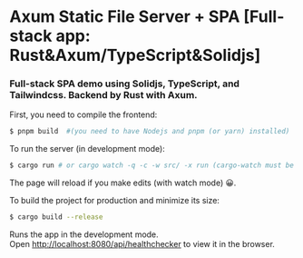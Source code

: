 # Axum Static File Server + SPA [Full-stack app: Rust&Axum/TypeScript&Solidjs]

### Full-stack SPA demo using Solidjs, TypeScript, and Tailwindcss. Backend by Rust with Axum.

First, you need to compile the frontend:

```bash
$ pnpm build  #(you need to have Nodejs and pnpm (or yarn) installed)
```

To run the server (in development mode):

```bash
$ cargo run # or cargo watch -q -c -w src/ -x run (cargo-watch must be installed on the system)
```

The page will reload if you make edits (with watch mode) 😀.

To build the project for production and minimize its size:

```bash
$ cargo build --release
```

Runs the app in the development mode.<br>
Open [http://localhost:8080/api/healthchecker](http://localhost:8080/api/healthchecker) to view it in the browser.
